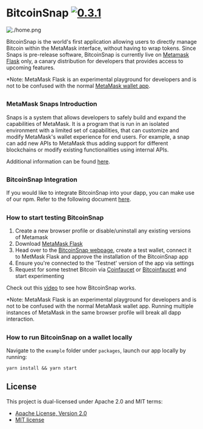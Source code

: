 # BitcoinSnap [![0.3.1](https://badge.fury.io/js/btcsnap.png)](https://badge.fury.io/js/btcsnap)

![./home.png](./home.png)

BitcoinSnap is the world's first application allowing users to directly manage Bitcoin within the MetaMask interface, without having to wrap tokens.
Since Snaps is pre-release software, BitcoinSnap is currently live on [Metamask Flask](https://metamask.io/flask/) only, a canary distribution for developers that provides access to upcoming features.

*Note: MetaMask Flask is an experimental playground for developers and is not to be confused with the normal [MetaMask wallet app](https://metamask.io/).

##

### MetaMask Snaps Introduction
Snaps is a system that allows developers to safely build and expand the capabilities of MetaMask. It is a program that is run in an isolated environment with a limited set of capabilities, that can customize and modify MetaMask's wallet experience for end users. For example, a snap can add new APIs to MetaMask thus adding support for different blockchains or modify existing functionalities using internal APIs.

Additional information can be found [here](https://docs.metamask.io/guide/snaps.html).


##

### BitcoinSnap Integration
If you would like to integrate BitcoinSnap into your dapp, you can make use of our npm. Refer to the following document [here](https://github.com/snapdao/btcsnap/tree/master/packages/snap).

##

### How to start testing BitcoinSnap

1. Create a new browser profile or disable/uninstall any existing versions of Metamask
2. Download [MetaMask Flask](https://metamask.io/flask/)
3. Head over to the [BitcoinSnap webpage](https://btc.justsnap.io), create a test wallet, connect it to MetMask Flask and approve the installation of the BitcoinSnap app 
4. Ensure you're connected to the 'Testnet' version of the app via settings
5. Request for some testnet Bitcoin via [Coinfaucet](https://coinfaucet.eu/en/btc-testnet/) or [Bitcoinfaucet](https://bitcoinfaucet.uo1.net/) and start experimenting

Check out this [video](https://www.youtube.com/watch?v=9B-nnnaFq0o) to see how BitcoinSnap works.

*Note: MetaMask Flask is an experimental playground for developers and is not to be confused with the normal MetaMask wallet app. Running multiple instances of MetaMask in the same browser profile will break all dapp interaction. 

##

### How to run BitcoinSnap on a wallet locally

Navigate to the `example` folder under `packages`, launch our app locally by running:

```shell
yarn install && yarn start
```

## License

This project is dual-licensed under Apache 2.0 and MIT terms:
- [Apache License, Version 2.0](http://www.apache.org/licenses/LICENSE-2.0)
- [MIT license](http://opensource.org/licenses/MIT)
